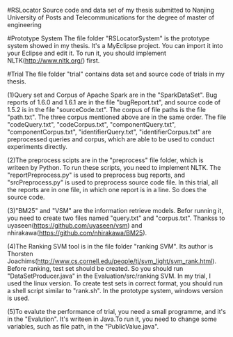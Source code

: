 #RSLocator
Source code and data set of my thesis submitted to Nanjing University of Posts and Telecommunications for the degree of master of engineering

#Prototype System
The file folder "RSLocatorSystem" is the prototype system showed in my thesis. It's a MyEclipse project. You can import it into your Eclipse and edit it. To run it, you should implement NLTK(http://www.nltk.org/) first. 

#Trial
The file folder "trial" contains data set and source code of trials in my thesis. 

(1)Query set and Corpus of Apache Spark are in the "SparkDataSet". Bug reports of 1.6.0 and 1.6.1 are in the file "bugReport.txt", and source code of 1.5.2 is in the file "sourceCode.txt". The corpus of file paths is the file "path.txt". The three corpus mentioned above are in the same order. The file "codeQuery.txt", "codeCorpus.txt", "componentQuery.txt", "componentCorpus.txt", "identifierQuery.txt", "identifierCorpus.txt" are preprocessed queries and corpus, which are able to be used to conduct experiments directly.

(2)The preprocess scipts are in the "preprocess" file folder, which is writeen by Python. To run these scripts, you need to implement NLTK. The "reportPreprocess.py" is used to preprocess bug reports, and "srcPreprocess.py" is used to preprocess source code file. In this trial, all the reports are in one file, in which one report is in a line. So does the source code.

(3)"BM25" and "VSM" are the information retrieve models. Befor running it, you need to create two files named "query.txt" and "corpus.txt". Thankss to uyaseen(https://github.com/uyaseen/vsm) and nhirakawa(https://github.com/nhirakawa/BM25).

(4)The Ranking SVM tool is in the file folder "ranking SVM". Its author is  Thorsten Joachims(http://www.cs.cornell.edu/people/tj/svm_light/svm_rank.html). Before ranking, test set should be created. So you should run "DataSetProducer.java" in the Evaluation/src/ranking SVM. In my trial, I used the linux version. To create test sets in correct format, you should run a shell script similar to "rank.sh". In the prototype system, windows version is used.

(5)To evalute the performance of trial, you need a small programme, and it's in the "Evalution". It's writeen in Java.To run it, you need to change some variables, such as file path, in the "PublicValue.java".
